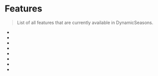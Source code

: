 # Features

> List of all features that are currently available in DynamicSeasons.

- [](Updater.md)
- [](World-whitelist.md)
- [](PlaceholderAPI-Support.md)
- [](Weather.md)
- [](RandomTickSpeed.md)
- [](CreatureAttributes.md)
- [](AnimalSpawning.md)
- [](AnimalGrowing.md)